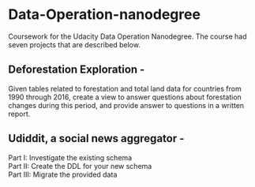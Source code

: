 # Data-Operation-nanodegree
Coursework for the Udacity Data Operation Nanodegree. The course had seven projects that are described below.

## Deforestation Exploration - 
Given tables related to forestation and total land data for countries from 1990 through 2016, create a view to answer questions about forestation changes during this period, and provide answer to questions in a written report.

## Udiddit, a social news aggregator -
Part I: Investigate the existing schema <br>
Part II: Create the DDL for your new schema <br>
Part III: Migrate the provided data <br>
